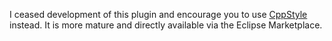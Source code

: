 I ceased development of this plugin and encourage you to use [CppStyle](https://github.com/wangzw/CppStyle) instead.
It is more mature and directly available via the Eclipse Marketplace.

